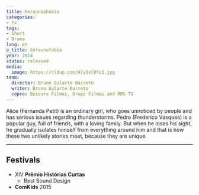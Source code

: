 ```yaml
---
title: Keraunophobia
categories:
- tv
tags:
- Short
- Drama
lang: en
o_title: Ceraunofobia
year: 2014
status: released
media:
  image: https://cldup.com/Aly1xl0fc1.jpg
team:
  director: Bruno Gularte Barreto
  writer: Bruno Gularte Barreto
  copro: Besouro Filmes, Drops Filmes and RBS TV
---
```


Alice (Fernanda Petit) is an ordinary girl, who goes unnoticed by people and has serious issues regarding thunderstorms. Pedro (Frederico Vasques) is a popular guy, full of friends, with a loving family. But when he loses his sight, he gradually isolates himself from everything around him and that is how these two unlikely stories meet, because they are unique.

---

## Festivals
* XIV **Prêmio Histórias Curtas**
  * Best Sound Design
* **ComKids** 2015
